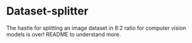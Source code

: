 # Dataset-splitter
The hastle for splitting an image dataset in 8:2 ratio for computer vision models  is over! README to understand more.
